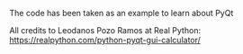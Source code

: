 The code has been taken as an example to learn about PyQt

All credits to Leodanos Pozo Ramos at Real Python: 
https://realpython.com/python-pyqt-gui-calculator/